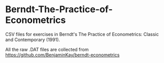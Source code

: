 # Berndt-The-Practice-of-Econometrics
CSV files for exercises in Berndt's The Practice of Econometrics: Classic and Contemporary (1991).

All the raw .DAT files are collected from 
https://github.com/BenjaminKay/berndt-econometrics

